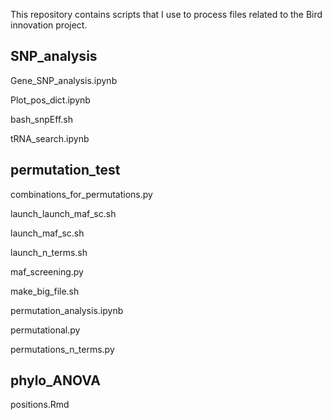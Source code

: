 This repository contains scripts that I use to process files related to the Bird innovation project.

## SNP_analysis


Gene_SNP_analysis.ipynb

Plot_pos_dict.ipynb

bash_snpEff.sh

tRNA_search.ipynb

## permutation_test


combinations_for_permutations.py

launch_launch_maf_sc.sh

launch_maf_sc.sh

launch_n_terms.sh

maf_screening.py

make_big_file.sh

permutation_analysis.ipynb

permutational.py

permutations_n_terms.py


## phylo_ANOVA


positions.Rmd
